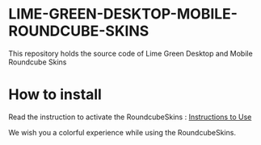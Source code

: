 # LIME-GREEN-DESKTOP-MOBILE-ROUNDCUBE-SKINS
This repository holds the source code of Lime Green Desktop and Mobile Roundcube Skins

# How to install
Read the instruction to activate the RoundcubeSkins : [Instructions to Use](https://roundcubeskins.com/activation-guide/)  

We wish you a colorful experience while using the RoundcubeSkins.
